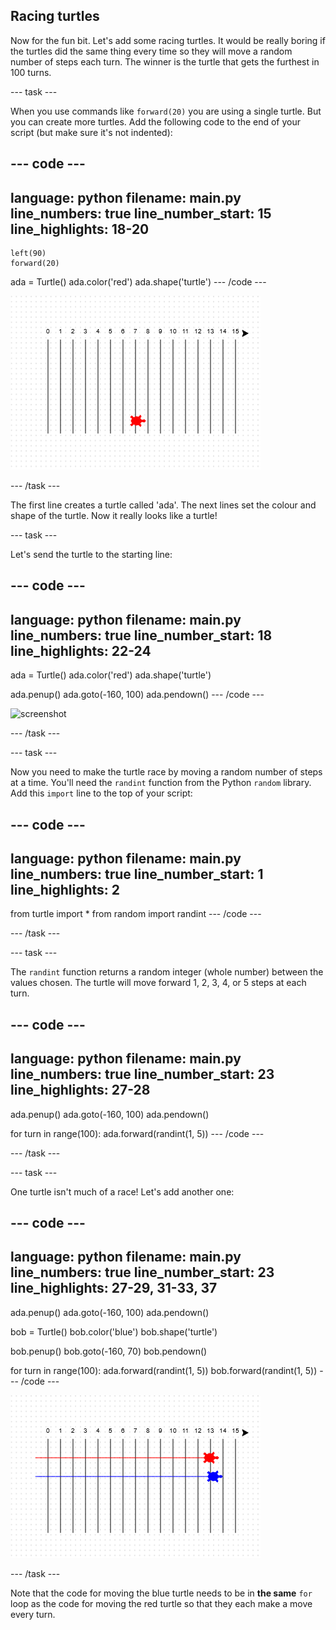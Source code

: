 ## Racing turtles

Now for the fun bit. Let's add some racing turtles. It would be really boring if the turtles did the same thing every time so they will move a random number of steps each turn. The winner is the turtle that gets the furthest in 100 turns. 

--- task ---

When you use commands like `forward(20)` you are using a single turtle. But you can create more turtles. Add the following code to the end of your script (but make sure it's not indented):

--- code ---
---
language: python
filename: main.py
line_numbers: true
line_number_start: 15
line_highlights: 18-20
---
    left(90)
    forward(20)

ada = Turtle()
ada.color('red')
ada.shape('turtle')
--- /code ---

![screenshot](images/race-red.png)

--- /task ---

The first line creates a turtle called 'ada'. The next lines set the colour and shape of the turtle. Now it really looks like a turtle!
  
--- task ---

Let's send the turtle to the starting line:

--- code ---
---
language: python
filename: main.py
line_numbers: true
line_number_start: 18
line_highlights: 22-24
---
ada = Turtle()
ada.color('red')
ada.shape('turtle')

ada.penup()
ada.goto(-160, 100)
ada.pendown()
--- /code ---

  ![screenshot](images/race-start.png)

--- /task ---

--- task ---

Now you need to make the turtle race by moving a random number of steps at a time. You'll need the `randint` function from the Python `random` library. Add this `import` line to the top of your script:

--- code ---
---
language: python
filename: main.py
line_numbers: true
line_number_start: 1
line_highlights: 2
---
from turtle import *
from random import randint
--- /code ---

--- /task ---

--- task ---

The `randint` function returns a random integer (whole number) between the values chosen. The turtle will move forward 1, 2, 3, 4, or 5 steps at each turn. 

--- code ---
---
language: python
filename: main.py
line_numbers: true
line_number_start: 23
line_highlights: 27-28
---
ada.penup()
ada.goto(-160, 100)
ada.pendown()

for turn in range(100):
    ada.forward(randint(1, 5))
--- /code ---

--- /task ---
  
--- task ---

One turtle isn't much of a race! Let's add another one:

--- code ---
---
language: python
filename: main.py
line_numbers: true
line_number_start: 23
line_highlights: 27-29, 31-33, 37
---
ada.penup()
ada.goto(-160, 100)
ada.pendown()

bob = Turtle()
bob.color('blue')
bob.shape('turtle')

bob.penup()
bob.goto(-160, 70)
bob.pendown()

for turn in range(100):
    ada.forward(randint(1, 5))
    bob.forward(randint(1, 5))
--- /code ---

![screenshot](images/race-blue.png)

--- /task ---

 Note that the code for moving the blue turtle needs to be in __the same__ `for` loop as the code for moving the red turtle so that they each make a move every turn. 
  


